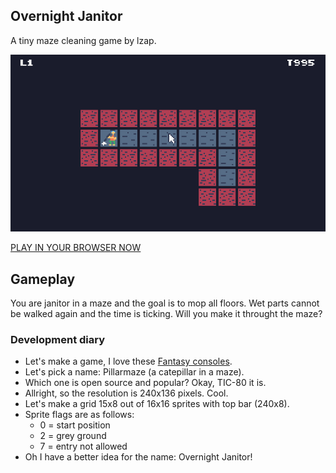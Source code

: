 ## Overnight Janitor

A tiny maze cleaning game by lzap.

![Gameplay preview](preview.gif)

[PLAY IN YOUR BROWSER NOW](https://pillarmaze.zapletalovi.com)

## Gameplay

You are janitor in a maze and the goal is to mop all floors. Wet parts cannot
be walked again and the time is ticking. Will you make it throught the maze?

### Development diary

* Let's make a game, I love these [Fantasy consoles](https://en.wikipedia.org/wiki/Fantasy_video_game_console).
* Let's pick a name: Pillarmaze (a catepillar in a maze).
* Which one is open source and popular? Okay, TIC-80 it is.
* Allright, so the resolution is 240x136 pixels. Cool.
* Let's make a grid 15x8 out of 16x16 sprites with top bar (240x8).
* Sprite flags are as follows:
    * 0 = start position
    * 2 = grey ground
    * 7 = entry not allowed
* Oh I have a better idea for the name: Overnight Janitor!
